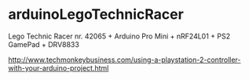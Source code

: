 # arduinoLegoTechnicRacer
Lego Technic Racer nr. 42065 + Arduino Pro Mini + nRF24L01 + PS2 GamePad + DRV8833


http://www.techmonkeybusiness.com/using-a-playstation-2-controller-with-your-arduino-project.html